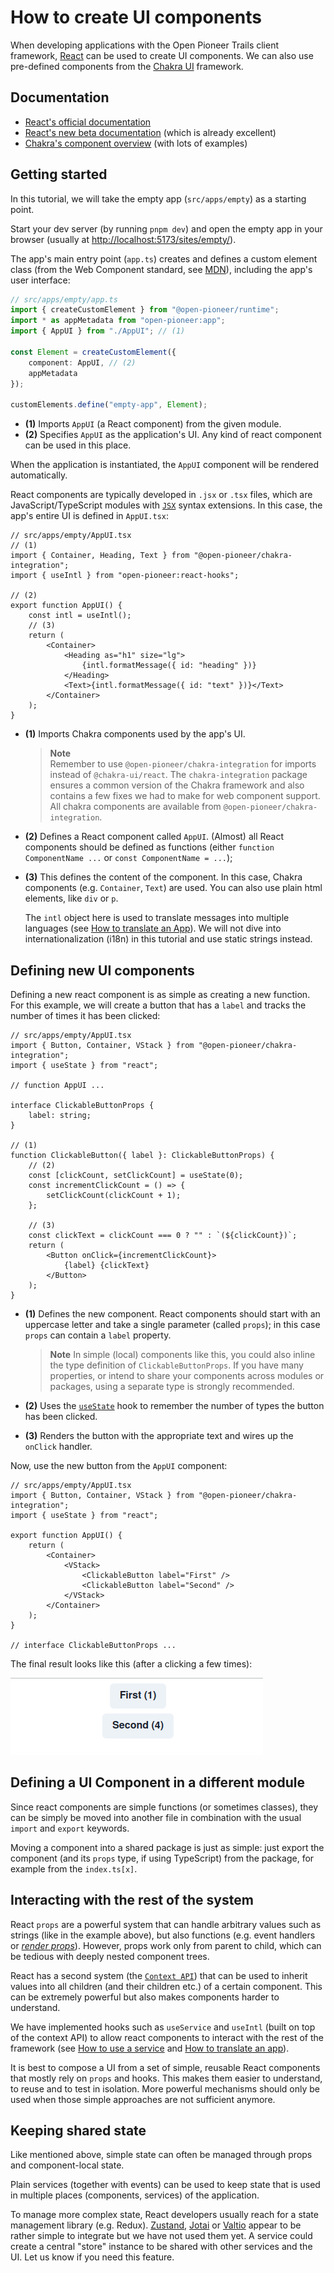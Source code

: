 # How to create UI components

When developing applications with the Open Pioneer Trails client framework, [React](https://reactjs.org/) can be used to create UI components.
We can also use pre-defined components from the [Chakra UI](https://chakra-ui.com/) framework.

## Documentation

-   [React's official documentation](https://reactjs.org/docs/getting-started.html)
-   [React's new beta documentation](https://beta.reactjs.org/learn) (which is already excellent)
-   [Chakra's component overview](https://chakra-ui.com/docs/components) (with lots of examples)

## Getting started

In this tutorial, we will take the empty app (`src/apps/empty`) as a starting point.

Start your dev server (by running `pnpm dev`) and open the empty app in your browser (usually at <http://localhost:5173/sites/empty/>).

The app's main entry point (`app.ts`) creates and defines a custom element class (from the Web Component standard, see [MDN](https://developer.mozilla.org/en-US/docs/Web/Web_Components/Using_custom_elements)), including the app's user interface:

```ts
// src/apps/empty/app.ts
import { createCustomElement } from "@open-pioneer/runtime";
import * as appMetadata from "open-pioneer:app";
import { AppUI } from "./AppUI"; // (1)

const Element = createCustomElement({
    component: AppUI, // (2)
    appMetadata
});

customElements.define("empty-app", Element);
```

-   **(1)**
    Imports `AppUI` (a React component) from the given module.
-   **(2)**
    Specifies `AppUI` as the application's UI. Any kind of react component can be used in this place.

When the application is instantiated, the `AppUI` component will be rendered automatically.

React components are typically developed in `.jsx` or `.tsx` files, which are JavaScript/TypeScript modules with [`JSX`](https://beta.reactjs.org/learn/writing-markup-with-jsx) syntax extensions.
In this case, the app's entire UI is defined in `AppUI.tsx`:

```tsx
// src/apps/empty/AppUI.tsx
// (1)
import { Container, Heading, Text } from "@open-pioneer/chakra-integration";
import { useIntl } from "open-pioneer:react-hooks";

// (2)
export function AppUI() {
    const intl = useIntl();
    // (3)
    return (
        <Container>
            <Heading as="h1" size="lg">
                {intl.formatMessage({ id: "heading" })}
            </Heading>
            <Text>{intl.formatMessage({ id: "text" })}</Text>
        </Container>
    );
}
```

-   **(1)**
    Imports Chakra components used by the app's UI.

    > **Note**  
    > Remember to use `@open-pioneer/chakra-integration` for imports instead of `@chakra-ui/react`.
    > The `chakra-integration` package ensures a common version of the Chakra framework and also contains a few fixes we had to make for web component support.
    > All chakra components are available from `@open-pioneer/chakra-integration`.

-   **(2)**
    Defines a React component called `AppUI`.
    (Almost) all React components should be defined as functions (either `function ComponentName ...` or `const ComponentName = ...`);

-   **(3)**
    This defines the content of the component.
    In this case, Chakra components (e.g. `Container`, `Text`) are used.
    You can also use plain html elements, like `div` or `p`.

    The `intl` object here is used to translate messages into multiple languages (see [How to translate an App](./HowToTranslateAnApp.md)). We will not dive into internationalization (i18n) in this tutorial and use static strings instead.

## Defining new UI components

Defining a new react component is as simple as creating a new function.
For this example, we will create a button that has a `label` and tracks the number of times it has been clicked:

```tsx
// src/apps/empty/AppUI.tsx
import { Button, Container, VStack } from "@open-pioneer/chakra-integration";
import { useState } from "react";

// function AppUI ...

interface ClickableButtonProps {
    label: string;
}

// (1)
function ClickableButton({ label }: ClickableButtonProps) {
    // (2)
    const [clickCount, setClickCount] = useState(0);
    const incrementClickCount = () => {
        setClickCount(clickCount + 1);
    };

    // (3)
    const clickText = clickCount === 0 ? "" : `(${clickCount})`;
    return (
        <Button onClick={incrementClickCount}>
            {label} {clickText}
        </Button>
    );
}
```

-   **(1)**
    Defines the new component.
    React components should start with an uppercase letter and take a single parameter (called `props`); in this case `props` can contain a `label` property.

    > **Note**
    > In simple (local) components like this, you could also inline the type definition of `ClickableButtonProps`.
    > If you have many properties, or intend to share your components across modules or packages, using a separate type is strongly recommended.

-   **(2)**
    Uses the [`useState`](https://beta.reactjs.org/reference/react/useState) hook to remember the number of types the button has been clicked.

-   **(3)**
    Renders the button with the appropriate text and wires up the `onClick` handler.

Now, use the new button from the `AppUI` component:

```tsx
// src/apps/empty/AppUI.tsx
import { Button, Container, VStack } from "@open-pioneer/chakra-integration";
import { useState } from "react";

export function AppUI() {
    return (
        <Container>
            <VStack>
                <ClickableButton label="First" />
                <ClickableButton label="Second" />
            </VStack>
        </Container>
    );
}

// interface ClickableButtonProps ...
```

The final result looks like this (after a clicking a few times):

![Buttons with click count](./HowToCreateUiComponents_Buttons.png)

## Defining a UI Component in a different module

Since react components are simple functions (or sometimes classes), they can be simply be moved into another file in combination with the usual `import` and `export` keywords.

Moving a component into a shared package is just as simple: just export the component (and its `props` type, if using TypeScript) from the package, for example from the `index.ts[x]`.

## Interacting with the rest of the system

React `props` are a powerful system that can handle arbitrary values such as strings (like in the example above), but also functions (e.g. event handlers or [_render props_](https://beta.reactjs.org/reference/react/cloneElement#passing-data-with-a-render-prop)).
However, props work only from parent to child, which can be tedious with deeply nested component trees.

React has a second system (the [`Context API`](https://beta.reactjs.org/reference/react/useContext)) that can be used to inherit values into all children (and their children etc.) of a certain component.
This can be extremely powerful but also makes components harder to understand.

We have implemented hooks such as `useService` and `useIntl` (built on top of the context API) to allow react components to interact with the rest of the framework (see [How to use a service](./HowToUseAService.md) and [How to translate an app](./HowToTranslateAnApp.md)).

It is best to compose a UI from a set of simple, reusable React components that mostly rely on `props` and hooks.
This makes them easier to understand, to reuse and to test in isolation.
More powerful mechanisms should only be used when those simple approaches are not sufficient anymore.

## Keeping shared state

Like mentioned above, simple state can often be managed through props and component-local state.

Plain services (together with events) can be used to keep state that is used in multiple places (components, services) of the application.

To manage more complex state, React developers usually reach for a state management library (e.g. Redux).
[Zustand](https://github.com/pmndrs/zustand), [Jotai](https://jotai.org/) or [Valtio](https://github.com/pmndrs/valtio) appear to be rather simple to integrate but we have not used them yet.
A service could create a central "store" instance to be shared with other services and the UI.
Let us know if you need this feature.
